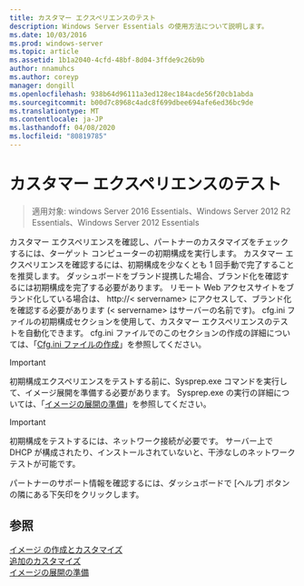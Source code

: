 ```yaml
---
title: カスタマー エクスペリエンスのテスト
description: Windows Server Essentials の使用方法について説明します。
ms.date: 10/03/2016
ms.prod: windows-server
ms.topic: article
ms.assetid: 1b1a2040-4cfd-48bf-8d04-3ffde9c26b9b
author: nnamuhcs
ms.author: coreyp
manager: dongill
ms.openlocfilehash: 938b64d96111a3ed128ec184acde56f20cb1abda
ms.sourcegitcommit: b00d7c8968c4adc8f699dbee694afe6ed36bc9de
ms.translationtype: MT
ms.contentlocale: ja-JP
ms.lasthandoff: 04/08/2020
ms.locfileid: "80819785"
---
```

# <a name="testing-the-customer-experience"></a>カスタマー エクスペリエンスのテスト

>適用対象: windows Server 2016 Essentials、Windows Server 2012 R2 Essentials、Windows Server 2012 Essentials

カスタマー エクスペリエンスを確認し、パートナーのカスタマイズをチェックするには、ターゲット コンピューターの初期構成を実行します。 カスタマー エクスペリエンスを確認するには、初期構成を少なくとも 1 回手動で完了することを推奨します。 ダッシュボードをブランド提携した場合、ブランド化を確認するには初期構成を完了する必要があります。 リモート Web アクセスサイトをブランド化している場合は、 http://< servername\> にアクセスして、ブランド化を確認する必要があります (< servername\> はサーバーの名前です)。 cfg.ini ファイルの初期構成セクションを使用して、カスタマー エクスペリエンスのテストを自動化できます。 cfg.ini ファイルでのこのセクションの作成の詳細については、「[Cfg.ini ファイルの作成](Create-the-Cfg.ini-File.md)」を参照してください。  
  
> [!IMPORTANT]
>  初期構成エクスペリエンスをテストする前に、Sysprep.exe コマンドを実行して、イメージ展開を準備する必要があります。 Sysprep.exe の実行の詳細については、「[イメージの展開の準備](Preparing-the-Image-for-Deployment.md)」を参照してください。  
  
> [!IMPORTANT]
>  初期構成をテストするには、ネットワーク接続が必要です。 サーバー上で DHCP が構成されたり、インストールされていないと、干渉なしのネットワーク テストが可能です。  
  
 パートナーのサポート情報を確認するには、ダッシュボードで [ヘルプ] ボタンの隣にある下矢印をクリックします。  
  
## <a name="see-also"></a>参照  
 [イメージ  の作成とカスタマイズ](Creating-and-Customizing-the-Image.md)  
 [追加のカスタマイズ](Additional-Customizations.md)   
 [イメージの展開の準備](Preparing-the-Image-for-Deployment.md)